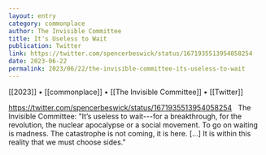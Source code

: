 ```yaml
---
layout: entry
category: commonplace
author: The Invisible Committee
title: It's Useless to Wait
publication: Twitter
link: https://twitter.com/spencerbeswick/status/1671935513954058254
date: 2023-06-22
permalink: 2023/06/22/the-invisible-committee-its-useless-to-wait
---
```


[[2023]] • [[commonplace]] • [[The Invisible Committee]] • [[Twitter]]

https://twitter.com/spencerbeswick/status/1671935513954058254
 
The Invisible Committee: "It’s useless to wait---for a breakthrough, for the revolution, the nuclear apocalypse or a social movement. To go on waiting is madness. The catastrophe is not coming, it is here. [...] It is within this reality that we must choose sides."
